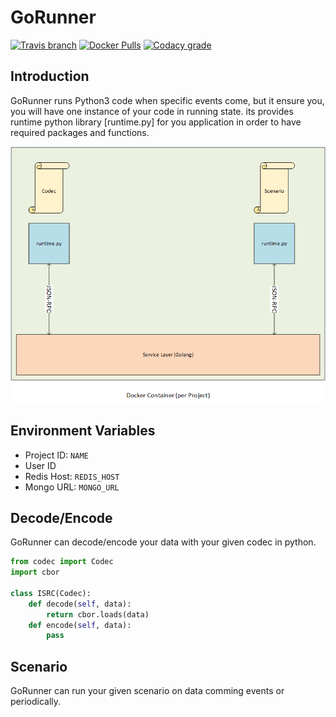 # GoRunner
[![Travis branch](https://img.shields.io/travis/aiotrc/GoRunner/master.svg?style=flat-square)](https://travis-ci.org/aiotrc/GoRunner)
[![Docker Pulls](https://img.shields.io/docker/pulls/aiotrc/gorunner.svg?style=flat-square)]()
[![Codacy grade](https://img.shields.io/codacy/grade/b0b53df0a7264498a760232425be52e4.svg?style=flat-square)](https://www.codacy.com/app/1995parham/GoRunner?utm_source=github.com&amp;utm_medium=referral&amp;utm_content=aiotrc/GoRunner&amp;utm_campaign=Badge_Grade)

## Introduction
GoRunner runs Python3 code when specific events come, but it ensure you, you will have one instance of your code in running state.
its provides runtime python library [runtime.py] for you application in order to have required packages and functions.

<p align = "center">
  <img alt="GoRunner Architecture" src="assets/GoRunner.png">
</p>

## Environment Variables
- Project ID: `NAME`
- User ID
- Redis Host: `REDIS_HOST`
- Mongo URL: `MONGO_URL`

## Decode/Encode
GoRunner can decode/encode your data with your given codec in python.

```python
from codec import Codec
import cbor

class ISRC(Codec):
    def decode(self, data):
        return cbor.loads(data)
    def encode(self, data):
        pass
```

## Scenario
GoRunner can run your given scenario on data comming events or periodically.
